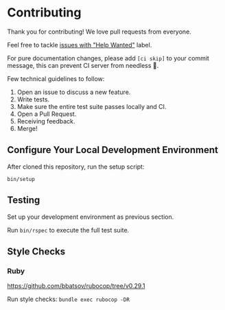 # Contributing

Thank you for contributing! We love pull requests from everyone.

Feel free to tackle [issues with "Help Wanted"](https://github.com/rubytaiwan/rubytw-reboot/labels/Help%20Wanted) label.

For pure documentation changes, please add `[ci skip]` to your commit message,
this can prevent CI server from needless :runner:.

Few technical guidelines to follow:

1. Open an issue to discuss a new feature.
2. Write tests.
3. Make sure the entire test suite passes locally and CI.
4. Open a Pull Request.
5. Receiving feedback.
6. Merge!

## Configure Your Local Development Environment

After cloned this repository, run the setup script:

`bin/setup`

## Testing

Set up your development environment as previous section.

Run `bin/rspec` to execute the full test suite.

## Style Checks

### Ruby

https://github.com/bbatsov/rubocop/tree/v0.29.1

Run style checks: `bundle exec rubocop -DR`
